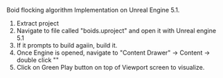 Boid flocking algorithm Implementation on Unreal Engine 5.1.

1. Extract project
2. Navigate to file called "boids.uproject" and open it with Unreal engine 5.1
3. If it prompts to build agaiin, build it.
4. Once Engine is opened, navigate to "Content Drawer" -> Content -> double click ""
5. Click on Green Play button on top of Viewport screen to visualize.

